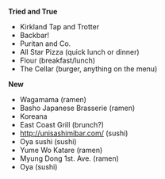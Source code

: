 **Tried and True**
- Kirkland Tap and Trotter
- Backbar!
- Puritan and Co.
- All Star Pizza (quick lunch or dinner)
- Flour (breakfast/lunch)
- The Cellar (burger, anything on the menu)

**New**
- Wagamama (ramen)
- Basho Japanese Brasserie (ramen)
- Koreana
- East Coast Grill (brunch?)
- http://unisashimibar.com/ (sushi)
- Oya sushi (sushi)
- Yume Wo Katare (ramen)
- Myung Dong 1st. Ave. (ramen)
- Oya (sushi)




